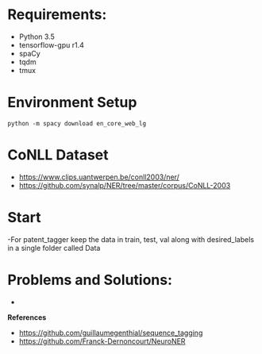# Requirements:
- Python 3.5
- tensorflow-gpu r1.4
- spaCy
- tqdm
- tmux

# Environment Setup
```commandline
python -m spacy download en_core_web_lg

```

# CoNLL Dataset
- https://www.clips.uantwerpen.be/conll2003/ner/
- https://github.com/synalp/NER/tree/master/corpus/CoNLL-2003

# Start
-For patent_tagger keep the data in train, test, val 
 along with desired_labels in a single folder called Data


# Problems and Solutions:
- 

**References**
- https://github.com/guillaumegenthial/sequence_tagging
- https://github.com/Franck-Dernoncourt/NeuroNER